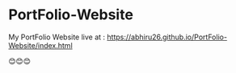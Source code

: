 # PortFolio-Website
My PortFolio Website 
live at : 
  https://abhiru26.github.io/PortFolio-Website/index.html
  
😊😊😊
